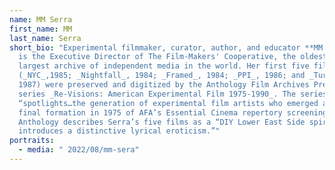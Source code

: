 ```yaml
---
name: MM Serra
first_name: MM
last_name: Serra
short_bio: "Experimental filmmaker, curator, author, and educator **MM Serra**
  is the Executive Director of The Film-Makers' Cooperative, the oldest and
  largest archive of independent media in the world. Her first five films
  (_NYC_,1985; _Nightfall_, 1984; _Framed_, 1984; _PPI_, 1986; and _Turner_,
  1987) were preserved and digitized by the Anthology Film Archives Preservation
  series _Re-Visions: American Experimental Film 1975-1990_. The series
  “spotlights…the generation of experimental film artists who emerged after the
  final formation in 1975 of AFA’s Essential Cinema repertory screening cycle.”
  Anthology describes Serra’s five films as a “DIY Lower East Side spirit, but
  introduces a distinctive lyrical eroticism.”"
portraits:
  - media: " 2022/08/mm-sera"
---
```

